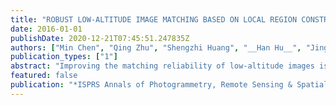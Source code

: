 ```yaml
---
title: "ROBUST LOW-ALTITUDE IMAGE MATCHING BASED ON LOCAL REGION CONSTRAINT AND FEATURE SIMILARITY CONFIDENCE."
date: 2016-01-01
publishDate: 2020-12-21T07:45:51.247835Z
authors: ["Min Chen", "Qing Zhu", "Shengzhi Huang", "__Han Hu__", "Jingxue Wang"]
publication_types: ["1"]
abstract: "Improving the matching reliability of low-altitude images is one of the most challenging issues in recent years, particularly for images with large viewpoint variation. In this study, an approach for low-altitude remote sensing image matching that is robust to the geometric transformation caused by viewpoint change is proposed. First, multiresolution local regions are extracted from the images and each local region is normalized to a circular area based on a transformation. Second, interest points are detected and clustered into local regions. The feature area of each interest point is determined under the constraint of the local region which the point belongs to. Then, a descriptor is computed for each interest point by using the classical scale invariant feature transform (SIFT). Finally, a feature matching strategy is proposed on the basis of feature similarity confidence to obtain reliable matches. Experimental results show that the proposed method provides significant improvements in the number of correct matches compared with other traditional methods."
featured: false
publication: "*ISPRS Annals of Photogrammetry, Remote Sensing & Spatial Information Sciences*"
---
```


